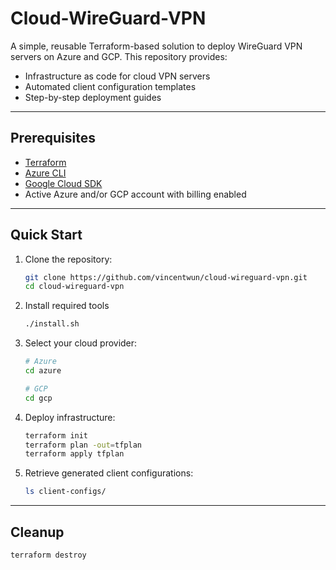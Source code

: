  # Cloud-WireGuard-VPN

 A simple, reusable Terraform-based solution to deploy WireGuard VPN servers on Azure and GCP. This repository provides:
 - Infrastructure as code for cloud VPN servers
 - Automated client configuration templates
 - Step-by-step deployment guides

 ---
 ## Prerequisites

- [Terraform](https://developer.hashicorp.com/terraform/install)
- [Azure CLI](https://learn.microsoft.com/en-us/cli/azure/install-azure-cli-linux?view=azure-cli-latest&pivots=apt)
- [Google Cloud SDK](https://cloud.google.com/sdk/docs/install)
 - Active Azure and/or GCP account with billing enabled

 ---
 ## Quick Start

 1. Clone the repository:
	 ```bash
	 git clone https://github.com/vincentwun/cloud-wireguard-vpn.git
	 cd cloud-wireguard-vpn
	 ```
 2. Install required tools
	 ```bash
	./install.sh
	 ```
 3. Select your cloud provider:
	 ```bash
	 # Azure
	 cd azure

	 # GCP
	 cd gcp
	 ```
 4. Deploy infrastructure:
	 ```bash
	 terraform init
	 terraform plan -out=tfplan
	 terraform apply tfplan
	 ```
 5. Retrieve generated client configurations:
	 ```bash
	 ls client-configs/
	 ```

 ---
 ## Cleanup

 ```bash
 terraform destroy
 ```